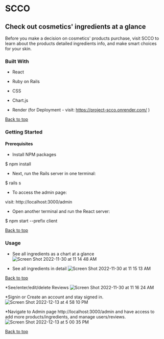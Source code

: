 # SCCO

## Check out cosmetics' ingredients at a glance

Before you make a decision on cosmetics' products purchase, visit SCCO to learn about the products detailed ingredients info, and make smart choices for your skin.

### Built With

* React

* Ruby on Rails

* CSS

* Chart.js

* Render (for Deployment - visit: https://project-scco.onrender.com/ )



[Back to top](#SCCO)


### Getting Started 

#### Prerequisites


* Install NPM packages

$ npm install

* Next, run the Rails server in one terminal:

$ rails s

* To access the admin page: 

visit: http://localhost:3000/admin

*  Open another terminal and run the React server:
  
$ npm start --prefix client



[Back to top](#SCCO)


### Usage

* See all ingredients as a chart at a glance
![Screen Shot 2022-11-30 at 11 14 48 AM](https://user-images.githubusercontent.com/107736255/207452084-8ab23568-c1e8-4b78-a7d0-db4f88e29290.png)


* See all ingredients in detail
![Screen Shot 2022-11-30 at 11 15 13 AM](https://user-images.githubusercontent.com/107736255/207452407-6eb184ea-5f41-403a-924e-292d84e9ad14.png)



[Back to top](#SCCO)


*See/enter/edit/delete Reviews
![Screen Shot 2022-11-30 at 11 16 24 AM](https://user-images.githubusercontent.com/107736255/207452586-8251b274-b3ff-40bc-bfb8-df354713cf6b.png)


*Signin or Create an account and stay signed in.
![Screen Shot 2022-12-13 at 4 58 10 PM](https://user-images.githubusercontent.com/107736255/207453035-e3bef160-6bc3-46bb-9b27-107de2f99c22.png)


*Navigate to Admin page http://localhost:3000/admin and have access to add more products/ingredients, and manage users/reviews.
![Screen Shot 2022-12-13 at 5 00 35 PM](https://user-images.githubusercontent.com/107736255/207453567-17c0e620-733b-48fe-bbb6-3e42f61ef31e.png)



[Back to top](#SCCO)
